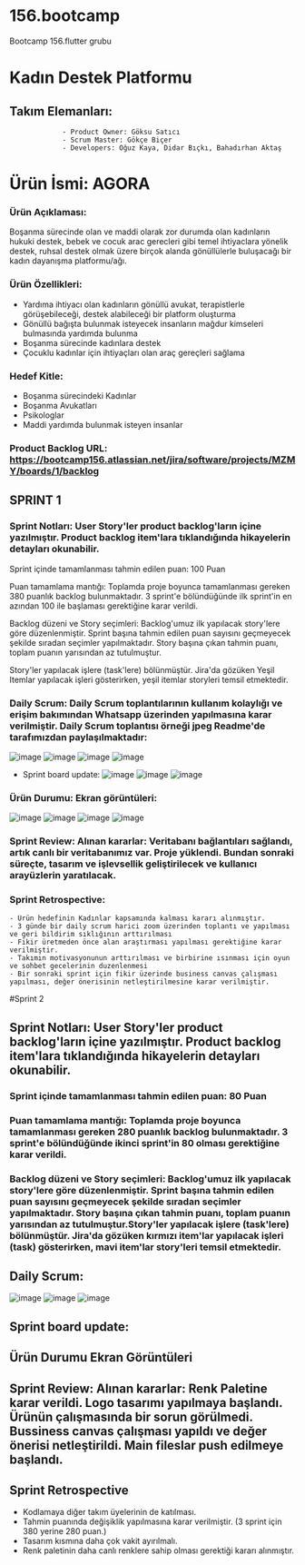 # 156.bootcamp
Bootcamp 156.flutter grubu

# Kadın Destek Platformu

## Takım Elemanları:

                 - Product Owner: Göksu Satıcı
                 - Scrum Master: Gökçe Biçer
                 - Developers: Oğuz Kaya, Didar Bıçkı, Bahadırhan Aktaş
                 
# Ürün İsmi: AGORA

### Ürün Açıklaması:
Boşanma sürecinde olan ve maddi olarak zor durumda olan kadınların hukuki destek, bebek ve cocuk arac gerecleri gibi temel ihtiyaclara yönelik destek, ruhsal destek olmak üzere birçok alanda gönüllülerle buluşacağı bir kadın dayanışma platformu/ağı.

### Ürün Özellikleri:
- Yardıma ihtiyacı olan kadınların gönüllü avukat, terapistlerle görüşebileceği, destek alabileceği bir platform oluşturma
- Gönüllü bağışta bulunmak isteyecek insanların mağdur kimseleri bulmasında yardımda bulunma
- Boşanma sürecinde kadınlara destek
- Çocuklu kadınlar için ihtiyaçları olan araç gereçleri sağlama

### Hedef Kitle:
- Boşanma sürecindeki Kadınlar
- Boşanma Avukatları
- Psikologlar
- Maddi yardımda bulunmak isteyen insanlar

### Product Backlog URL: https://bootcamp156.atlassian.net/jira/software/projects/MZMY/boards/1/backlog




## SPRINT 1

### Sprint Notları: User Story'ler product backlog'ların içine yazılmıştır. Product backlog item'lara tıklandığında hikayelerin detayları okunabilir.

Sprint içinde tamamlanması tahmin edilen puan: 100 Puan

Puan tamamlama mantığı: Toplamda proje boyunca tamamlanması gereken 380 puanlık backlog bulunmaktadır. 3 sprint'e bölündüğünde ilk sprint'in en azından 100 ile başlaması gerektiğine karar verildi.

Backlog düzeni ve Story seçimleri: Backlog'umuz ilk yapılacak story'lere göre düzenlenmiştir. Sprint başına tahmin edilen puan sayısını geçmeyecek şekilde sıradan seçimler yapılmaktadır. Story başına çıkan tahmin puanı, toplam puanın yarısından az tutulmuştur.

Story'ler yapılacak işlere (task'lere) bölünmüştür. Jira'da gözüken Yeşil Itemlar yapılacak işleri gösterirken, yeşil itemlar storyleri temsil etmektedir.


### Daily Scrum: Daily Scrum toplantılarının kullanım kolaylığı ve erişim bakımından Whatsapp üzerinden yapılmasına karar verilmiştir. Daily Scrum toplantısı örneği jpeg Readme'de tarafımızdan paylaşılmaktadır:


![image](https://user-images.githubusercontent.com/104504113/167447517-53ba0e48-1979-4129-b990-91d9e201ef54.png)
![image](https://user-images.githubusercontent.com/104504113/167447671-7b89070a-c610-4990-b4e5-86bf98275225.png) ![image](https://user-images.githubusercontent.com/104504113/167448698-1d038b6d-c9de-40c2-add0-8a77033f97d4.png) ![image](https://user-images.githubusercontent.com/104504113/167448880-6ce9d7b3-4052-4e06-9c67-4c38538ba5b5.png)
- Sprint board update: ![image](https://user-images.githubusercontent.com/104504113/167449694-6a65657f-0492-44f3-8813-016d54217e7f.png)
![image](https://user-images.githubusercontent.com/104504113/167449754-fff3fc9a-cea2-4b0f-91f4-275b96f0cf46.png)
![image](https://user-images.githubusercontent.com/104504113/167449842-4ec9fc53-5516-4f22-ad00-d365eca56cf7.png)


### Ürün Durumu: Ekran görüntüleri:
 ![image](https://user-images.githubusercontent.com/104504113/167450130-30c8a5ae-58e1-44b1-9a6c-bc2d314f9d16.png)
 ![image](https://user-images.githubusercontent.com/104504113/167450161-b966d473-edc1-4d15-9da9-cb2cf8c00e71.png)
 ![image](https://user-images.githubusercontent.com/104504113/167455986-530b854f-e930-4946-93eb-764cbd95d5b5.png)
 ![image](https://user-images.githubusercontent.com/104504113/167456185-0d3a2977-30ff-4eda-b41a-d795da0600f2.png)



 
 
### Sprint Review: Alınan kararlar: Veritabanı bağlantıları sağlandı, artık canlı bir veritabanımız var. Proje yüklendi. Bundan sonraki süreçte, tasarım ve işlevsellik geliştirilecek ve kullanıcı arayüzlerin yaratılacak.

### Sprint Retrospective:
    - Ürün hedefinin Kadınlar kapsamında kalması kararı alınmıştır.
    - 3 günde bir daily scrum harici zoom üzerinden toplantı ve yapılması ve geri bildirim sıklığının arttırılması
    - Fikir üretmeden önce alan araştırması yapılması gerektiğine karar verilmiştir.
    - Takımın motivasyonunun arttırılması ve birbirine ısınması için oyun ve sohbet gecelerinin duzenlenmesi
    - Bir sonraki sprint için fikir üzerinde business canvas çalışması yapılması, değer önerisinin netleştirilmesine karar verilmiştir.
 
 
#Sprint 2

 ## Sprint Notları: User Story'ler product backlog'ların içine yazılmıştır. Product backlog item'lara tıklandığında hikayelerin detayları okunabilir.
 
 ### Sprint içinde tamamlanması tahmin edilen puan: 80 Puan
 
### Puan tamamlama mantığı: Toplamda proje boyunca tamamlanması gereken 280 puanlık backlog bulunmaktadır. 3 sprint'e bölündüğünde ikinci sprint'in 80 olması gerektiğine karar verildi.

### Backlog düzeni ve Story seçimleri: Backlog'umuz ilk yapılacak story'lere göre düzenlenmiştir. Sprint başına tahmin edilen puan sayısını geçmeyecek şekilde sıradan seçimler yapılmaktadır. Story başına çıkan tahmin puanı, toplam puanın yarısından az tutulmuştur.Story'ler yapılacak işlere (task'lere) bölünmüştür. Jira'da gözüken kırmızı item'lar yapılacak işleri (task) gösterirken, mavi item'lar story'leri temsil etmektedir.

## Daily Scrum: 
![image](https://user-images.githubusercontent.com/104504113/169610082-465b8405-47b1-48e3-b92f-c42fb0e24100.png)
![image](https://user-images.githubusercontent.com/104504113/169610121-26115b02-fc2b-4df9-bfc8-5f0cbde0dea5.png)
![image](https://user-images.githubusercontent.com/104504113/169610144-803aba69-7854-4f98-8c1a-f65235b0cc7b.png)

## Sprint board update: 






## Ürün Durumu Ekran Görüntüleri





## Sprint Review: Alınan kararlar: Renk Paletine karar verildi. Logo tasarımı yapılmaya başlandı. Ürünün çalışmasında bir sorun görülmedi. Bussiness canvas çalışması yapıldı ve değer önerisi netleştirildi. Main fileslar push edilmeye başlandı.

## Sprint Retrospective 

- Kodlamaya diğer takım üyelerinin de katılması.
- Tahmin puanında değişiklik yapılmasına karar verilmiştir. (3 sprint için 380 yerine 280 puan.)
- Tasarım kısmına daha çok vakit ayırılmalı.
- Renk paletinin daha canlı renklere sahip olması gerektiği kararı alınmıştır.






 





